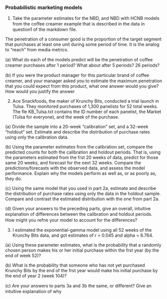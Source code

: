 ### Probabilistic marketing models

1. Take the parameter estimates for the NBD, and NBD with HCNB models from the coﬀee creamer
example that is described in the data in question1 of the markdown file.

The penetration of a consumer good is the proportion of the target segment that purchases at least
one unit during some period of time. It is the analog to “reach” from media metrics.

(a) What do each of the models predict will be the penetration of coﬀee creamer purchases after 1
period? What about after 5 periods? 26 periods?

(b) If you were the product manager for this particular brand of coﬀee creamer, and your manager
asked you to estimate the maximum penetration that you could expect from this product, what
one answer would you give? How would you justify the answer

2. Ace Snackfoods, the maker of Krunchy Bits, conducted a trial launch in Tulsa. They monitored
purchases of 1,300 panelists for 52 total weeks. The fle KB_Tulsa.txt contains the ID number of each
panelist, the Market (Tulsa for everyone), and the week of the purchase.

(a) Divide the sample into a 20-week “calibration” set, and a 32-week “holdout” set. Estimate and
describe the distribution of purchase rates using only the calibration data.

(b) Using the parameter estimates from the calibration set, compare the predicted counts for both
the calibration and holdout periods. That is, using the parameters estimated from the frst 20
weeks of data, predict for those same 20 weeks, and forecast for the next 32 weeks. Compare the
predictions/forecasts with the observed data, and assess the model performance. Explain why the
models perform as well as, or as poorly as, they do.

(c) Using the same model that you used in part 2a, estimate and describe the distribution of purchase
rates using only the data in the holdout sample. Compare and contrast the estimated distribution
with the one from part 2a.

(d) Given your answers to the preceding parts, give an overall, intuitive explanation of diﬀerences
between the calibration and holdout periods. How might you refne your model to account for
the diﬀerences?

3. I estimated the exponential-gamma model using all 52 weeks of the Krunchy Bits data, and got estimates of r = 0.045 and alpha = 6.764.

(a) Using these parameter estimates, what is the probability that a randomly chosen person makes
his or her initial purchase within the frst year (by the end of week 52)?

(b) What is the probability that someone who has not yet purchased Krunchy Bits by the end of
the frst year would make his initial purchase by the end of year 2 (week 104)? 

(c) Are your answers to parts 3a and 3b the same, or diﬀerent? Give an intuitive explanation of why
